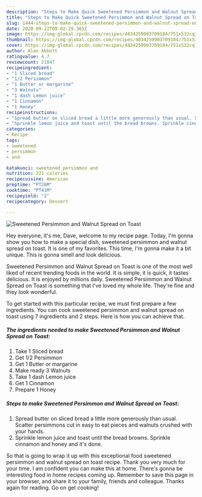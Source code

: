 ```yaml
---
description: "Steps to Make Quick Sweetened Persimmon and Walnut Spread on Toast"
title: "Steps to Make Quick Sweetened Persimmon and Walnut Spread on Toast"
slug: 1444-steps-to-make-quick-sweetened-persimmon-and-walnut-spread-on-toast
date: 2020-09-22T09:02:29.365Z
image: https://img-global.cpcdn.com/recipes/4834259903709184/751x532cq70/sweetened-persimmon-and-walnut-spread-on-toast-recipe-main-photo.jpg
thumbnail: https://img-global.cpcdn.com/recipes/4834259903709184/751x532cq70/sweetened-persimmon-and-walnut-spread-on-toast-recipe-main-photo.jpg
cover: https://img-global.cpcdn.com/recipes/4834259903709184/751x532cq70/sweetened-persimmon-and-walnut-spread-on-toast-recipe-main-photo.jpg
author: Alan Abbott
ratingvalue: 4.7
reviewcount: 21847
recipeingredient:
- "1 Sliced bread"
- "1/2 Persimmon"
- "1 Butter or margarine"
- "3 Walnuts"
- "1 dash Lemon juice"
- "1 Cinnamon"
- "1 Honey"
recipeinstructions:
- "Spread butter on sliced bread a little more generously than usual. Scatter persimmons cut in easy to eat pieces and walnuts crushed with your hands."
- "Sprinkle lemon juice and toast until the bread browns. Sprinkle cinnamon and honey and it&#39;s done."
categories:
- Recipe
tags:
- sweetened
- persimmon
- and

katakunci: sweetened persimmon and 
nutrition: 221 calories
recipecuisine: American
preptime: "PT26M"
cooktime: "PT41M"
recipeyield: "2"
recipecategory: Dessert

---
```



![Sweetened Persimmon and Walnut Spread on Toast](https://img-global.cpcdn.com/recipes/4834259903709184/751x532cq70/sweetened-persimmon-and-walnut-spread-on-toast-recipe-main-photo.jpg)

Hey everyone, it's me, Dave, welcome to my recipe page. Today, I'm gonna show you how to make a special dish, sweetened persimmon and walnut spread on toast. It is one of my favorites. This time, I'm gonna make it a bit unique. This is gonna smell and look delicious.



Sweetened Persimmon and Walnut Spread on Toast is one of the most well liked of recent trending foods in the world. It is simple, it is quick, it tastes delicious. It is enjoyed by millions daily. Sweetened Persimmon and Walnut Spread on Toast is something that I've loved my whole life. They're fine and they look wonderful.


To get started with this particular recipe, we must first prepare a few ingredients. You can cook sweetened persimmon and walnut spread on toast using 7 ingredients and 2 steps. Here is how you can achieve that.

<!--inarticleads1-->

##### The ingredients needed to make Sweetened Persimmon and Walnut Spread on Toast:

1. Take 1 Sliced bread
1. Get 1/2 Persimmon
1. Get 1 Butter or margarine
1. Make ready 3 Walnuts
1. Take 1 dash Lemon juice
1. Get 1 Cinnamon
1. Prepare 1 Honey




<!--inarticleads2-->

##### Steps to make Sweetened Persimmon and Walnut Spread on Toast:

1. Spread butter on sliced bread a little more generously than usual. Scatter persimmons cut in easy to eat pieces and walnuts crushed with your hands.
1. Sprinkle lemon juice and toast until the bread browns. Sprinkle cinnamon and honey and it&#39;s done.




So that is going to wrap it up with this exceptional food sweetened persimmon and walnut spread on toast recipe. Thank you very much for your time. I am confident you can make this at home. There's gonna be interesting food in home recipes coming up. Remember to save this page in your browser, and share it to your family, friends and colleague. Thanks again for reading. Go on get cooking!
